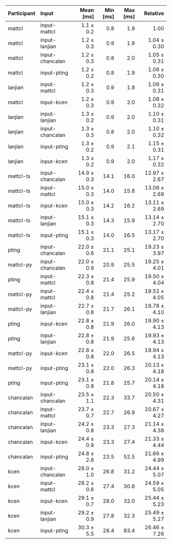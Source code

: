 | Participant | Input | Mean [ms] | Min [ms] | Max [ms] | Relative |
|:---|:---|---:|---:|---:|---:|
| mattcl | input-mattcl | 1.1 ± 0.2 | 0.8 | 1.9 | 1.00 |
| mattcl | input-lanjian | 1.2 ± 0.3 | 0.9 | 1.9 | 1.04 ± 0.30 |
| mattcl | input-chancalan | 1.2 ± 0.3 | 0.8 | 2.0 | 1.05 ± 0.31 |
| mattcl | input-pting | 1.2 ± 0.2 | 0.8 | 1.9 | 1.06 ± 0.30 |
| lanjian | input-mattcl | 1.2 ± 0.3 | 0.9 | 1.8 | 1.06 ± 0.31 |
| mattcl | input-kcen | 1.2 ± 0.3 | 0.9 | 2.0 | 1.08 ± 0.32 |
| lanjian | input-lanjian | 1.3 ± 0.2 | 0.9 | 2.0 | 1.10 ± 0.31 |
| lanjian | input-chancalan | 1.3 ± 0.3 | 0.8 | 2.0 | 1.10 ± 0.32 |
| lanjian | input-pting | 1.3 ± 0.2 | 0.9 | 2.1 | 1.15 ± 0.31 |
| lanjian | input-kcen | 1.3 ± 0.2 | 0.9 | 2.0 | 1.17 ± 0.32 |
| mattcl-ts | input-chancalan | 14.9 ± 0.3 | 14.1 | 16.0 | 12.97 ± 2.67 |
| mattcl-ts | input-mattcl | 15.0 ± 0.3 | 14.0 | 15.8 | 13.06 ± 2.69 |
| mattcl-ts | input-kcen | 15.0 ± 0.3 | 14.2 | 16.2 | 13.11 ± 2.69 |
| mattcl-ts | input-lanjian | 15.1 ± 0.3 | 14.3 | 15.9 | 13.14 ± 2.70 |
| mattcl-ts | input-pting | 15.1 ± 0.3 | 14.0 | 16.5 | 13.17 ± 2.70 |
| pting | input-chancalan | 22.0 ± 0.6 | 21.1 | 25.1 | 19.23 ± 3.97 |
| mattcl-py | input-chancalan | 22.0 ± 0.9 | 20.9 | 25.5 | 19.25 ± 4.01 |
| pting | input-mattcl | 22.3 ± 0.8 | 21.4 | 25.9 | 19.50 ± 4.04 |
| mattcl-py | input-mattcl | 22.4 ± 0.8 | 21.4 | 25.2 | 19.52 ± 4.05 |
| mattcl-py | input-lanjian | 22.7 ± 0.8 | 21.7 | 26.1 | 19.78 ± 4.10 |
| pting | input-kcen | 22.8 ± 0.8 | 21.9 | 26.0 | 19.90 ± 4.13 |
| pting | input-lanjian | 22.8 ± 0.8 | 21.9 | 25.6 | 19.93 ± 4.13 |
| mattcl-py | input-kcen | 22.8 ± 0.8 | 22.0 | 26.5 | 19.94 ± 4.13 |
| mattcl-py | input-pting | 23.1 ± 0.8 | 22.0 | 26.3 | 20.13 ± 4.18 |
| pting | input-pting | 23.1 ± 0.8 | 21.8 | 25.7 | 20.14 ± 4.18 |
| chancalan | input-chancalan | 23.5 ± 1.1 | 22.3 | 33.7 | 20.50 ± 4.31 |
| chancalan | input-mattcl | 23.7 ± 0.7 | 22.7 | 26.9 | 20.67 ± 4.27 |
| chancalan | input-lanjian | 24.2 ± 0.8 | 23.3 | 27.3 | 21.14 ± 4.38 |
| chancalan | input-kcen | 24.4 ± 0.9 | 23.3 | 27.4 | 21.33 ± 4.44 |
| chancalan | input-pting | 24.8 ± 2.6 | 23.5 | 52.5 | 21.66 ± 4.99 |
| kcen | input-chancalan | 28.0 ± 1.0 | 26.8 | 31.2 | 24.44 ± 5.07 |
| kcen | input-mattcl | 28.2 ± 0.6 | 27.4 | 30.8 | 24.59 ± 5.05 |
| kcen | input-kcen | 29.1 ± 0.7 | 28.0 | 32.0 | 25.44 ± 5.23 |
| kcen | input-lanjian | 29.2 ± 0.9 | 27.8 | 32.3 | 25.49 ± 5.27 |
| kcen | input-pting | 30.3 ± 5.5 | 28.4 | 83.4 | 26.46 ± 7.26 |
